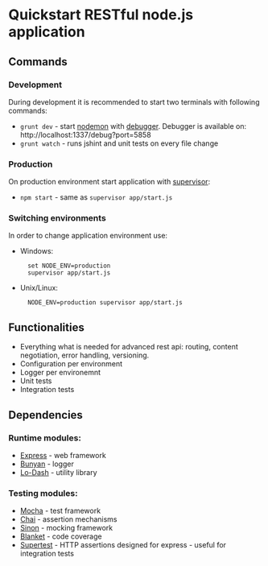 Quickstart RESTful node.js application
======================================

Commands
--------

### Development

During development it is recommended to start two terminals with following commands:

- `grunt dev` - start [nodemon](https://github.com/ChrisWren/grunt-nodemon) with [debugger](https://github.com/ChrisWren/grunt-node-inspector). Debugger is available on: http://localhost:1337/debug?port=5858
- `grunt watch` - runs jshint and unit tests on every file change

### Production

On production environment start application with [supervisor](https://github.com/isaacs/node-supervisor):

- `npm start` - same as `supervisor app/start.js`

### Switching environments

In order to change application environment use:

- Windows: 

		set NODE_ENV=production
		supervisor app/start.js

- Unix/Linux:

		NODE_ENV=production supervisor app/start.js

Functionalities
---------------
- Everything what is needed for advanced rest api: routing, content negotiation, error handling, versioning.
- Configuration per environment
- Logger per environemnt
- Unit tests
- Integration tests

Dependencies
------------

### Runtime modules:

- [Express](http://mcavage.me/node-restify/) - web framework
- [Bunyan](https://github.com/trentm/node-bunyan) - logger
- [Lo-Dash](http://lodash.com/) - utility library

### Testing modules:

- [Mocha](http://mochajs.org/) - test framework
- [Chai](http://chaijs.com/guide/styles/) - assertion mechanisms
- [Sinon](http://sinonjs.org/) - mocking framework
- [Blanket](http://blanketjs.org/) - code coverage
- [Supertest](https://github.com/visionmedia/supertest) - HTTP assertions designed for express - useful for integration tests

